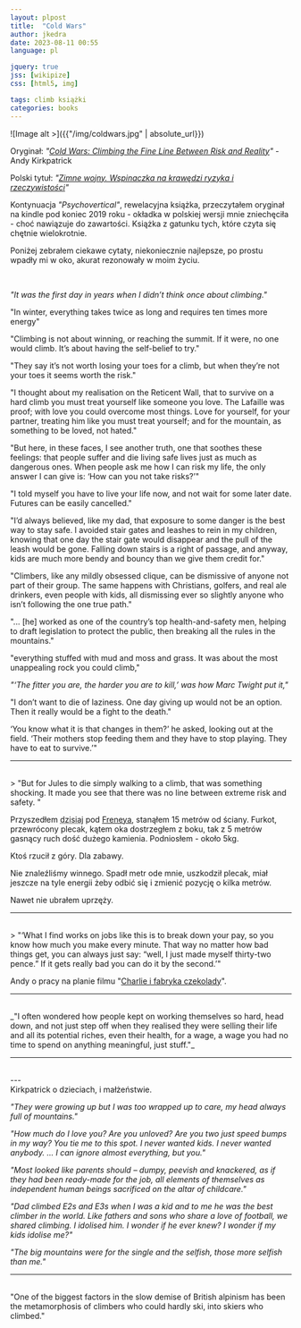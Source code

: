 ```yaml
---
layout: plpost
title:  "Cold Wars"
author: jkedra
date: 2023-08-11 00:55
language: pl

jquery: true
jss: [wikipize]
css: [html5, img]

tags: climb książki
categories: books
---
```


![Image alt >]({{"/img/coldwars.jpg" | absolute_url}})

Oryginał: _"[Cold Wars: Climbing the Fine Line Between Risk and Reality](g:)"_ - Andy Kirkpatrick

Polski tytuł: _"[Zimne wojny. Wspinaczka na krawędzi ryzyka i rzeczywistości](g:)"_

Kontynuacja _"Psychovertical"_, rewelacyjna książka, przeczytałem oryginał na
kindle pod koniec 2019 roku - okładka w polskiej wersji mnie zniechęciła - choć
nawiązuje do zawartości. Książka z gatunku tych, które czyta się chętnie
wielokrotnie.

Poniżej zebrałem ciekawe cytaty, niekoniecznie najlepsze,
po prostu wpadły mi w oko, akurat rezonowały w moim życiu.

<br clear=both>

_"It was the first day in years when I didn’t think once about climbing."_

"In winter, everything takes twice as long and requires ten times more energy"

"Climbing is not about winning, or reaching the summit. If it were, no one would climb. It’s about having the self-belief to try."

"They say it’s not worth losing your toes for a climb, but when they’re not your toes it seems worth the risk."

"I thought about my realisation on the Reticent Wall, that to survive on a hard climb you must treat yourself like someone you love. The Lafaille was proof; with love you could overcome most things. Love for yourself, for your partner, treating him like you must treat yourself; and for the mountain, as something to be loved, not hated."

"But here, in these faces, I see another truth, one that soothes these feelings: that people suffer and die living safe lives just as much as dangerous ones. When people ask me how I can risk my life, the only answer I can give is: ‘How can you not take risks?’"

"I told myself you have to live your life now, and not wait for some later date. Futures can be easily cancelled."

"I’d always believed, like my dad, that exposure to some danger is the best way to stay safe. I avoided stair gates and leashes to rein in my children, knowing that one day the stair gate would disappear and the pull of the leash would be gone. Falling down stairs is a right of passage, and anyway, kids are much more bendy and bouncy than we give them credit for."

"Climbers, like any mildly obsessed clique, can be dismissive of anyone not part of their group. The same happens with Christians, golfers, and real ale drinkers, even people with kids, all dismissing ever so slightly anyone who isn’t following the one true path."

"... [he] worked as one of the country’s top health-and-safety men, helping to draft legislation to protect the public, then breaking all the rules in the mountains."

"everything stuffed with mud and moss and grass. It was about the most unappealing rock you could climb,"

_"‘The fitter you are, the harder you are to kill,’ was how Marc Twight put it,"_

"I don’t want to die of laziness. One day giving up would not be an option. Then it really would be a fight to the death."

‘You know what it is that changes in them?’ he asked, looking out at the field. ‘Their mothers stop feeding them and they have to stop playing. They have to eat to survive.’"

---
<br>
> "But for Jules to die simply walking to a climb, that was something shocking.
It made you see that there was no line between extreme risk and safety.  "

Przyszedłem <abbr title="2023.08.10">dzisiaj</abbr> pod
[Freneya](w:Freney_(Zakrzówek)), stanąłem 15 metrów od ściany. Furkot,
przewrócony plecak, kątem oka dostrzegłem z boku, tak z 5 metrów gasnący ruch
dość dużego kamienia.  Podniosłem - około  5kg.

Ktoś rzucił z góry. Dla zabawy.

Nie znaleźliśmy winnego. Spadł metr ode mnie, uszkodził plecak, miał jeszcze na tyle
energii żeby odbić się i zmienić pozycję o kilka metrów.

Nawet nie ubrałem uprzęży.

---
<br>
> "‘What I find works on jobs like this is to break down your pay, so you know
how much you make every minute. That way no matter how bad things get, you can
always just say: “well, I just made myself thirty-two pence.” If it gets really
bad you can do it by the second.’"

Andy o pracy na planie filmu "[Charlie i fabryka czekolady](g:)".

---
<br>
_"I often wondered how people kept on working themselves so hard, head down, and
not just step off when they realised they were selling their life and all its
potential riches, even their health, for a wage, a wage you had no time to
spend on anything meaningful, just stuff."_

---
<br>
---
<br>
Kirkpatrick o dzieciach, i małżeństwie.

_"They were growing up but I was too wrapped up to care,
my head always full of mountains."_

_"How much do I love you? Are you unloved? Are you two just speed bumps in my
way? You tie me to this spot. I never wanted kids. I never wanted anybody. … I
can ignore almost everything, but you."_

_"Most looked like parents should – dumpy, peevish and knackered, as if they had
been ready-made for the job, all elements of themselves as independent human
beings sacrificed on the altar of childcare."_

_"Dad climbed E2s and E3s when I was a kid and to me he was the best climber in
the world. Like fathers and sons who share a love of football, we shared
climbing. I idolised him. I wonder if he ever knew? I wonder if my kids idolise
me?"_

_"The big mountains were for the single and the selfish,
those more selfish than me."_

---
<br>
"One of the biggest factors in the slow demise of British alpinism has been the
metamorphosis of climbers who could hardly ski, into skiers who climbed."



